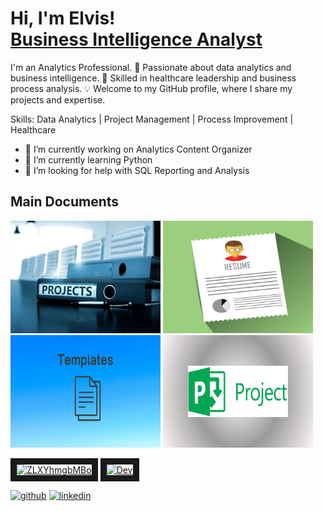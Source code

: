 <h1>Hi, I'm Elvis! <br/><a href="https://www.linkedin.com/in/elvisrodriguezr/">Business Intelligence Analyst</a></h1>



I'm an Analytics Professional. 🚀 Passionate about data analytics and business intelligence. 💼 Skilled in healthcare leadership and business process analysis. 💡 Welcome to my GitHub profile, where I share my projects and expertise.

Skills: Data Analytics | Project Management | Process Improvement | Healthcare

- 🔭 I’m currently working on Analytics Content Organizer 
- 🌱 I’m currently learning Python 
- 🤔 I’m looking for help with SQL Reporting and Analysis 
## Main Documents 

[<img src='https://github.com/Erodfl/Erodfl/blob/main/Projects.jpeg' alt='Projects' width='240' height='180'>](https://github.com/Erodfl/Projects/blob/main/README.md)
[<img src='https://github.com/Erodfl/Erodfl/blob/main/Redumeimg.png' alt='Resume' width='240' height='180'>](https://github.com/Erodfl/Erodfl/blob/main/ElvisRodriguez_Resume(C05).pdf)
[<img src='https://github.com/Erodfl/Erodfl/blob/main/Template.jpg' alt='Projects' width='240' height='180'>](https://github.com/Erodfl/Projects/blob/main/README.md)
[<img src='https://github.com/Erodfl/Erodfl/blob/main/Project.jpg' alt='Projects' width='240' height='180'>](https://github.com/Erodfl/Projects/blob/main/README.md)
 
<a href="https://github.com/Erodfl/Erodfl/blob/main/ElvisRodriguez_Resume(C05).pdf" target="_blank"><img src="http://img.youtube.com/vi/7U5jjXEqwmI/0.jpg" 
alt="ZLXYhmgbMBo" width="240" height="180" border="10" /></a>
<a href="https://www.youtube.com/watch?v=KhGWbt1dAKQ" target="_blank"><img src="http://img.youtube.com/vi/7U5jjXEqwmI/0.jpg" 
alt="Dev" width="240" height="180" border="10" /></a>



[<img src='https://cdn.jsdelivr.net/npm/simple-icons@3.0.1/icons/github.svg' alt='github' height='40'>](https://github.com/Erodfl)  [<img src='https://cdn.jsdelivr.net/npm/simple-icons@3.0.1/icons/linkedin.svg' alt='linkedin' height='40'>](https://www.linkedin.com/in/elvisrodriguezr/)  


